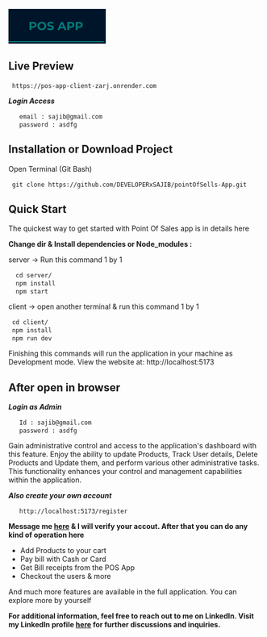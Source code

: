![POS Web App Logo!](client/public/pos_app_logo.png)

## Live Preview

```console
 https://pos-app-client-zarj.onrender.com
```

***Login Access***

```console
   email : sajib@gmail.com
   password : asdfg
```

## Installation or Download Project

Open Terminal (Git Bash)

```console
 git clone https://github.com/DEVELOPERxSAJIB/pointOfSells-App.git
```

## Quick Start

The quickest way to get started with Point Of Sales app is in details here

 **Change dir & Install dependencies or Node_modules :**

server -> Run this command 1 by 1
```console
  cd server/ 
  npm install
  npm start
```

client -> open another terminal & run this command 1 by 1
```console
 cd client/
 npm install
 npm run dev
```

Finishing this commands will run the application in your machine as Development mode. View the website at: http://localhost:5173

## After open in browser
***Login as Admin***

```console
   Id : sajib@gmail.com
   password : asdfg
```
Gain administrative control and access to the application's dashboard with this feature. Enjoy the ability to update Products, Track User details, Delete Products and Update them, and perform various other administrative tasks. This functionality enhances your control and management capabilities within the application.

***Also create your own account***
```console
   http://localhost:5173/register
```
**Message me [here](https://www.linkedin.com/in/mdsajibshikder/) & I will verify your accout. After that you can do any kind of operation here**
 
+ Add Products to your cart
+ Pay bill with Cash or Card
+ Get Bill receipts from the POS App
+ Checkout the users & more

And much more features are available in the full application. You can explore more by yourself


**For additional information, feel free to reach out to me on LinkedIn. Visit my LinkedIn profile [here](https://www.linkedin.com/in/mdsajibshikder/) for further discussions and inquiries.**

